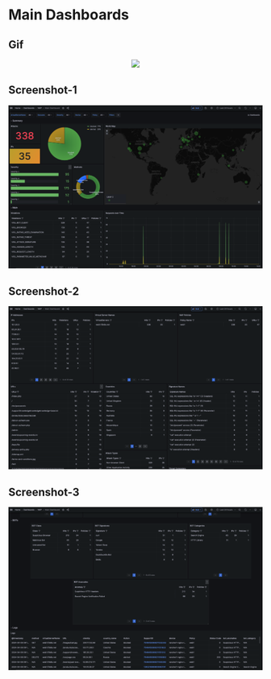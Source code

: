 # Main Dashboards

## Gif
<p align="center">
<img width="720" src="../images/main.gif"/>
</p>

## Screenshot-1
<p align="center">
<img width="720" src="../images/main-1.png"/>
</p>

## Screenshot-2
<p align="center">
<img width="720" src="../images/main-2.png"/>
</p>

## Screenshot-3
<p align="center">
<img width="720" src="../images/main-3.png"/>
</p>
